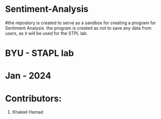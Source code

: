 # Sentiment-Analysis
#the repostory is created to serve as a sandbox for creating a program for Sentiment Analysis. the program is created as not to save any data from users, as it will be used for the STPL lab. 



# BYU - STAPL lab 
# Jan - 2024 
# Contributors:
  1. Khaleel Hamad
